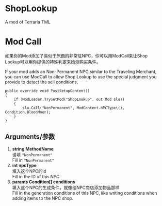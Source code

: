 # ShopLookup
A mod of Terraria TML
<div class="editor-styles-wrapper block-editor-writing-flow" tabindex="-1" style="flex: 1 1 0%;" contenteditable="false" data-listener-added_c57c1c82="true"><div class="edit-post-visual-editor__post-title-wrapper" contenteditable="false"><h1 contenteditable="true" class="wp-block wp-block-post-title block-editor-block-list__block editor-post-title editor-post-title__input rich-text" aria-label="添加标题" role="textbox" aria-multiline="true" style="white-space: pre-wrap; min-width: 1px;" data-listener-added_c57c1c82="true">Mod Call</h1></div><div class="is-root-container is-layout-flow wp-block-post-content block-editor-block-list__layout" data-is-drop-zone="true"><p role="document" aria-multiline="true" aria-label="段落区块" tabindex="0" class="block-editor-rich-text__editable block-editor-block-list__block wp-block wp-block-paragraph rich-text" id="block-4c9016a7-10ec-467e-a90b-49fcf9c2e694" data-block="4c9016a7-10ec-467e-a90b-49fcf9c2e694" data-type="core/paragraph" data-title="段落" data-empty="false" contenteditable="true" style="white-space: pre-wrap; min-width: 1px;" data-listener-added_c57c1c82="true">如果你的Mod添加了类似于旅商的非常驻NPC，你可以用ModCall来让Shop Lookup可以用你提供的特殊判定来检测购买条件。</p><p role="document" aria-multiline="true" aria-label="段落区块" tabindex="0" class="block-editor-rich-text__editable block-editor-block-list__block wp-block is-selected wp-block-paragraph rich-text" id="block-ad9a79f9-7ba0-4f96-976e-0cd3e969980d" data-block="ad9a79f9-7ba0-4f96-976e-0cd3e969980d" data-type="core/paragraph" data-title="段落" data-empty="false" contenteditable="true" style="white-space: pre-wrap; min-width: 1px;" data-listener-added_c57c1c82="true">If your mod adds an Non-Permanent NPC similar to the Traveling Merchant, you can use ModCall to allow Shop Lookup to use the special judgment you provide to detect the sell conditions.</p>

<pre><code>public override void PostSetupContent()
{
    if (ModLoader.TryGetMod("ShopLookup", out Mod slu))
    {
        slu.Call("NonPermanent", ModContent.NPCType\<YourNPC\>(), Condition.BloodMoon);
    }
}
</code></pre>



<h2 role="document" aria-multiline="true" aria-label="区块：标题" tabindex="0" class="block-editor-rich-text__editable block-editor-block-list__block wp-block wp-block-heading rich-text" id="block-2d11ea3e-dad3-43f1-8cff-056f1f6d29f3" data-block="2d11ea3e-dad3-43f1-8cff-056f1f6d29f3" data-type="core/heading" data-title="标题" contenteditable="true" style="white-space: pre-wrap; min-width: 1px;" data-listener-added_c57c1c82="true">Arguments/参数</h2><ol tabindex="0" class="block-editor-block-list__block wp-block wp-block-list block-editor-block-list__layout" id="block-07f620d9-59d6-40ec-878f-c558aa557ca9" role="document" aria-label="区块：列表" data-block="07f620d9-59d6-40ec-878f-c558aa557ca9" data-type="core/list" data-title="列表" data-is-drop-zone="true"><li tabindex="0" id="block-c492c771-5b4b-4916-8edd-b8f1de43d41c" role="document" aria-label="区块：列表项目" data-block="c492c771-5b4b-4916-8edd-b8f1de43d41c" data-type="core/list-item" data-title="列表项目" class="block-editor-block-list__block wp-block wp-block-list-item block-editor-block-list__layout"><div role="textbox" aria-multiline="true" aria-label="列表文字" contenteditable="true" class="block-editor-rich-text__editable rich-text" style="white-space: pre-wrap; min-width: 1px;" data-listener-added_c57c1c82="true"><strong>string MethodName </strong><br data-rich-text-line-break="true">请填 <code>"NonPermanent"</code><br data-rich-text-line-break="true">Fill in <code>"NonPermanent"</code></div></li><li tabindex="0" id="block-981251c3-905c-4d09-b363-ded382aa5bd9" role="document" aria-label="区块：列表项目" data-block="981251c3-905c-4d09-b363-ded382aa5bd9" data-type="core/list-item" data-title="列表项目" class="block-editor-block-list__block wp-block wp-block-list-item block-editor-block-list__layout"><div role="textbox" aria-multiline="true" aria-label="列表文字" contenteditable="true" class="block-editor-rich-text__editable rich-text" style="white-space: pre-wrap; min-width: 1px;" data-listener-added_c57c1c82="true"><strong>int npcType </strong><br data-rich-text-line-break="true">填入这个NPC的id<br data-rich-text-line-break="true">Fill in the ID of this NPC</div></li><li tabindex="0" id="block-6f2c08c1-853e-495c-9f0a-090c52a27fe9" role="document" aria-label="区块：列表项目" data-block="6f2c08c1-853e-495c-9f0a-090c52a27fe9" data-type="core/list-item" data-title="列表项目" class="block-editor-block-list__block wp-block wp-block-list-item block-editor-block-list__layout"><div role="textbox" aria-multiline="true" aria-label="列表文字" contenteditable="true" class="block-editor-rich-text__editable rich-text" style="white-space: pre-wrap; min-width: 1px;" data-listener-added_c57c1c82="true"><strong data-rich-text-format-boundary="true">params Condition[] conditions</strong><br data-rich-text-line-break="true">填入这个NPC的生成条件，就像给NPC商店添加物品那样<br data-rich-text-line-break="true">Fill in the generation conditions of this NPC, like writing conditions when adding items to the NPC shop.
